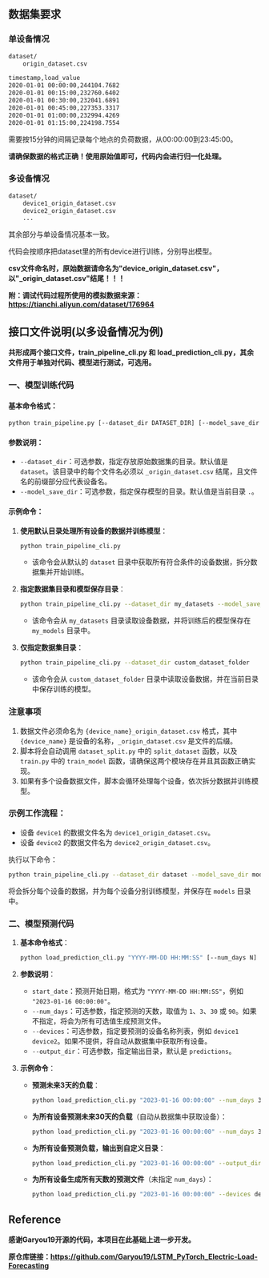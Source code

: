 ## 数据集要求

### 单设备情况

```bash
dataset/
    origin_dataset.csv
```

```bash
timestamp,load_value
2020-01-01 00:00:00,244104.7682
2020-01-01 00:15:00,232760.6402
2020-01-01 00:30:00,232041.6891
2020-01-01 00:45:00,227353.3317
2020-01-01 01:00:00,232994.4269
2020-01-01 01:15:00,224198.7554
```

需要按15分钟的间隔记录每个地点的负荷数据，从00:00:00到23:45:00。

**请确保数据的格式正确！使用原始值即可，代码内会进行归一化处理。**

### 多设备情况

```bash
dataset/
    device1_origin_dataset.csv
    device2_origin_dataset.csv
    ...
```

其余部分与单设备情况基本一致。

代码会按顺序把dataset里的所有device进行训练，分别导出模型。

**csv文件命名时，原始数据请命名为"device_origin_dataset.csv"，以"_origin_dataset.csv"结尾！！！**

**附：调试代码过程所使用的模拟数据来源：https://tianchi.aliyun.com/dataset/176964**

## 接口文件说明(以多设备情况为例)

**共形成两个接口文件，train_pipeline_cli.py 和 load_prediction_cli.py，其余文件用于单独对代码、模型进行测试，可选用。**

### 一、模型训练代码

#### 基本命令格式：
```bash
python train_pipeline.py [--dataset_dir DATASET_DIR] [--model_save_dir MODEL_SAVE_DIR]
```

#### 参数说明：
- `--dataset_dir`：可选参数，指定存放原始数据集的目录。默认值是 `dataset`。该目录中的每个文件名必须以 `_origin_dataset.csv` 结尾，且文件名的前缀部分应代表设备名。
- `--model_save_dir`：可选参数，指定保存模型的目录。默认值是当前目录 `.`。

#### 示例命令：
1. **使用默认目录处理所有设备的数据并训练模型**：
   ```bash
   python train_pipeline_cli.py
   ```
   - 该命令会从默认的 `dataset` 目录中获取所有符合条件的设备数据，拆分数据集并开始训练。

2. **指定数据集目录和模型保存目录**：
   ```bash
   python train_pipeline_cli.py --dataset_dir my_datasets --model_save_dir my_models
   ```
   - 该命令会从 `my_datasets` 目录读取设备数据，并将训练后的模型保存在 `my_models` 目录中。

3. **仅指定数据集目录**：
   ```bash
   python train_pipeline_cli.py --dataset_dir custom_dataset_folder
   ```
   - 该命令会从 `custom_dataset_folder` 目录中读取设备数据，并在当前目录中保存训练的模型。

### 注意事项
1. 数据文件必须命名为 `{device_name}_origin_dataset.csv` 格式，其中 `{device_name}` 是设备的名称，`_origin_dataset.csv` 是文件的后缀。
2. 脚本将会自动调用 `dataset_split.py` 中的 `split_dataset` 函数，以及 `train.py` 中的 `train_model` 函数，请确保这两个模块存在并且其函数正确实现。
3. 如果有多个设备数据文件，脚本会循环处理每个设备，依次拆分数据并训练模型。

### 示例工作流程：
- 设备 `device1` 的数据文件名为 `device1_origin_dataset.csv`。
- 设备 `device2` 的数据文件名为 `device2_origin_dataset.csv`。
  

执行以下命令：
```bash
python train_pipeline_cli.py --dataset_dir dataset --model_save_dir models
```
将会拆分每个设备的数据，并为每个设备分别训练模型，并保存在 `models` 目录中。

### 二、模型预测代码

1. **基本命令格式**：
   ```bash
   python load_prediction_cli.py "YYYY-MM-DD HH:MM:SS" [--num_days N] [--devices device1 device2 ...] [--output_dir directory]
   ```

2. **参数说明**：
   - `start_date`：预测开始日期，格式为 `"YYYY-MM-DD HH:MM:SS"`，例如 `"2023-01-16 00:00:00"`。
   - `--num_days`：可选参数，指定预测的天数，取值为 `1`、`3`、`30` 或 `90`。如果不指定，将会为所有可选值生成预测文件。
   - `--devices`：可选参数，指定要预测的设备名称列表，例如 `device1 device2`。如果不提供，将自动从数据集中获取所有设备。
   - `--output_dir`：可选参数，指定输出目录，默认是 `predictions`。

3. **示例命令**：
   - **预测未来3天的负载**：
     
     ```bash
     python load_prediction_cli.py "2023-01-16 00:00:00" --num_days 3 --devices device1 device2
     ```
   - **为所有设备预测未来30天的负载**（自动从数据集中获取设备）：
     ```bash
     python load_prediction_cli.py "2023-01-16 00:00:00" --num_days 30
     ```
   - **为所有设备预测负载，输出到自定义目录**：
     ```bash
     python load_prediction_cli.py "2023-01-16 00:00:00" --output_dir my_predictions
     ```
   - **为所有设备生成所有天数的预测文件**（未指定 `num_days`）：
     ```bash
     python load_prediction_cli.py "2023-01-16 00:00:00" --devices device1 device2
     ```

## Reference

**感谢Garyou19开源的代码，本项目在此基础上进一步开发。**

**原仓库链接：https://github.com/Garyou19/LSTM_PyTorch_Electric-Load-Forecasting**
